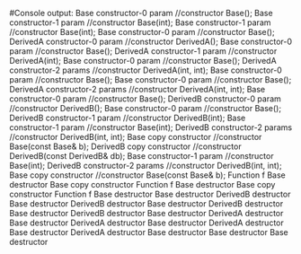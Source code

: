 #Console output:
Base constructor-0 param //constructor Base();
Base constructor-1 param //constructor Base(int);
Base constructor-1 param //constructor Base(int);
Base constructor-0 param //constructor Base();
DerivedA constructor-0 param //constructor DerivedA();
Base constructor-0 param //constructor Base();
DerivedA constructor-1 param //constructor DerivedA(int);
Base constructor-0 param //constructor Base();
DerivedA constructor-2 params //constructor DerivedA(int, int);
Base constructor-0 param //constructor Base();
Base constructor-0 param //constructor Base();
DerivedA constructor-2 params //constructor DerivedA(int, int);
Base constructor-0 param //constructor Base();
DerivedB constructor-0 param //constructor DerivedB();
Base constructor-0 param //constructor Base();
DerivedB constructor-1 param //constructor DerivedB(int);
Base constructor-1 param //constructor Base(int);
DerivedB constructor-2 params //constructor DerivedB(int, int);
Base copy constructor //constructor Base(const Base& b);
DerivedB copy constructor //constructor DerivedB(const DerivedB& db);
Base constructor-1 param //constructor Base(int);
DerivedB constructor-2 params //constructor DerivedB(int, int);
Base copy constructor //constructor Base(const Base& b);
Function f 
Base destructor
Base copy constructor
Function f
Base destructor
Base copy constructor
Function f
Base destructor
Base destructor
DerivedB destructor
Base destructor
DerivedB destructor
Base destructor
DerivedB destructor
Base destructor
DerivedB destructor
Base destructor
DerivedA destructor
Base destructor
DerivedA destructor
Base destructor
DerivedA destructor
Base destructor
DerivedA destructor
Base destructor
Base destructor
Base destructor